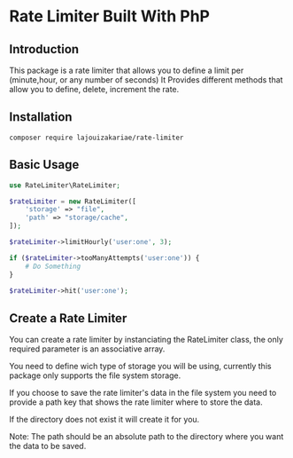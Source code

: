 # Rate Limiter Built With PhP

## Introduction

This package is a rate limiter that allows you to define a limit per (minute,hour, or any number of seconds)
It Provides different methods that allow you to define, delete, increment the rate.

## Installation

```
composer require lajouizakariae/rate-limiter
```

## Basic Usage

```php
use RateLimiter\RateLimiter;

$rateLimiter = new RateLimiter([
    'storage' => "file",
    'path' => "storage/cache",
]);

$rateLimiter->limitHourly('user:one', 3);

if ($rateLimiter->tooManyAttempts('user:one')) {
    # Do Something
}

$rateLimiter->hit('user:one');
```

## Create a Rate Limiter

You can create a rate limiter by instanciating the RateLimiter class, the only required parameter is an associative array.

You need to define wich type of storage you will be using, currently this package only supports the file system storage.

If you choose to save the rate limiter's data in the file system you need to provide a path key that shows the rate limiter where to store the data.

If the directory does not exist it will create it for you.

Note: The path should be an absolute path to the directory where you want the data to be saved.
